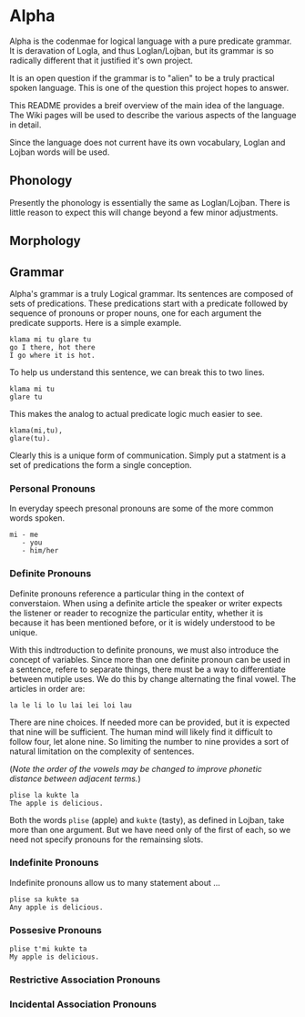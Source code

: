 # Alpha

Alpha is the codenmae for logical language with a pure predicate grammar. It is deravation of Logla, and thus Loglan/Lojban, but its grammar is so radically different that it justified it's own project.

It is an open question if the grammar is to "alien" to be a truly practical spoken language. This is one of the question this project hopes to answer.

This README provides a breif overview of the main idea of the language. The Wiki pages will be used to describe the various aspects of the language in detail.

Since the language does not current have its own vocabulary, Loglan and Lojban words will be used.

## Phonology

Presently the phonology is essentially the same as Loglan/Lojban. There is little reason to expect this will change beyond a few minor adjustments.

## Morphology

## Grammar

Alpha's grammar is a truly Logical grammar. Its sentences are composed of sets of predications. These predications start with a predicate followed by sequence of pronouns or proper nouns, one for each argument the predicate supports. Here is a simple example.

    klama mi tu glare tu
    go I there, hot there
    I go where it is hot.

To help us understand this sentence, we can break this to two lines.

    klama mi tu
    glare tu
    
This makes the analog to actual predicate logic much easier to see.

    klama(mi,tu),
    glare(tu).

Clearly this is a unique form of communication. Simply put a statment is a set of predications the form a single conception.

### Personal Pronouns

In everyday speech presonal pronouns are some of the more common words spoken.

    mi - me
       - you
       - him/her

### Definite Pronouns

Definite pronouns reference a particular thing in the context of converstaion. When using a definite article the speaker or writer expects the listener or reader to recognize the particular entity, whether it is because it has been mentioned before, or it is widely understood to be unique.

With this indtroduction to definite pronouns, we must also introduce the concept of variables. Since more than one definite pronoun can be used in a sentence, refere to separate things, there must be a way to differentiate between mutiple uses. We do this by change alternating the final vowel. The articles in order are:

    la le li lo lu lai lei loi lau

There are nine choices. If needed more can be provided, but it is expected that nine will be sufficient. The human mind will likely find it difficult to follow four, let alone nine. So limiting the number to nine provides a sort of natural limitation on the complexity of sentences.

(*Note the order of the vowels may be changed to improve phonetic distance between adjacent terms.*)

    plise la kukte la
    The apple is delicious.

Both the words `plise` (apple) and `kukte` (tasty), as defined in Lojban, take more than one argument. But we have need only of the first of each, so we need not specify pronouns for the remainsing slots.

### Indefinite Pronouns

Indefinite pronouns allow us to many statement about ...

    plise sa kukte sa
    Any apple is delicious.

### Possesive Pronouns

    plise t'mi kukte ta
    My apple is delicious.

### Restrictive Association Pronouns

### Incidental Association Pronouns


